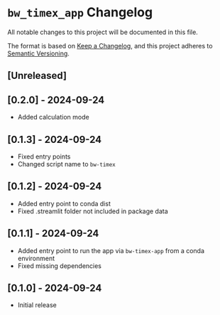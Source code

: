 # `bw_timex_app` Changelog

All notable changes to this project will be documented in this file.

The format is based on [Keep a Changelog](https://keepachangelog.com/en/1.0.0/),
and this project adheres to [Semantic Versioning](https://semver.org/spec/v2.0.0.html).

## [Unreleased]

## [0.2.0] - 2024-09-24
* Added calculation mode

## [0.1.3] - 2024-09-24
* Fixed entry points
* Changed script name to `bw-timex`

## [0.1.2] - 2024-09-24
* Added entry point to conda dist
* Fixed .streamlit folder not included in package data

## [0.1.1] - 2024-09-24
* Added entry point to run the app via `bw-timex-app` from a conda environment
* Fixed missing dependencies

## [0.1.0] - 2024-09-24
* Initial release